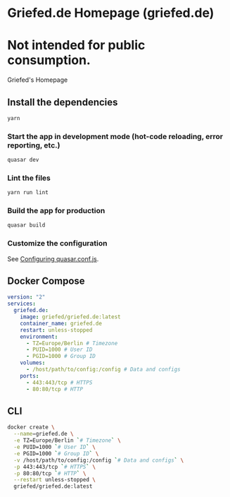 # Griefed.de Homepage (griefed.de)

# Not intended for public consumption.

Griefed's Homepage

## Install the dependencies
```bash
yarn
```

### Start the app in development mode (hot-code reloading, error reporting, etc.)
```bash
quasar dev
```

### Lint the files
```bash
yarn run lint
```

### Build the app for production
```bash
quasar build
```

### Customize the configuration
See [Configuring quasar.conf.js](https://v2.quasar.dev/quasar-cli/quasar-conf-js).

## Docker Compose
```docker-compose.yml
version: "2"
services:
  griefed.de:
    image: griefed/griefed.de:latest
    container_name: griefed.de
    restart: unless-stopped
    environment:
      - TZ=Europe/Berlin # Timezone
      - PUID=1000 # User ID
      - PGID=1000 # Group ID
    volumes:
      - /host/path/to/config:/config # Data and configs
    ports:
      - 443:443/tcp # HTTPS
      - 80:80/tcp # HTTP
```
      
## CLI
```bash
docker create \
  --name=griefed.de \
  -e TZ=Europe/Berlin `# Timezone` \
  -e PUID=1000 `# User ID` \
  -e PGID=1000 `# Group ID` \
  -v /host/path/to/config:/config `# Data and configs` \
  -p 443:443/tcp `# HTTPS` \
  -p 80:80/tcp `# HTTP` \
  --restart unless-stopped \
  griefed/griefed.de:latest
```
